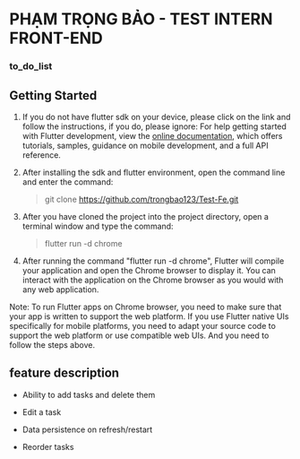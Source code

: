 # PHẠM TRỌNG BẢO - TEST INTERN FRONT-END

### to_do_list

## Getting Started

1. If you do not have flutter sdk on your device, please click on the link and follow the instructions, if you do, please ignore:
   For help getting started with Flutter development, view the
   [online documentation](https://docs.flutter.dev/), which offers tutorials,
   samples, guidance on mobile development, and a full API reference.
2. After installing the sdk and flutter environment, open the command line and enter the command:

   > git clone https://github.com/trongbao123/Test-Fe.git

3. After you have cloned the project into the project directory, open a terminal window and type the command:

   > flutter run -d chrome

4. After running the command "flutter run -d chrome", Flutter will compile your application and open the Chrome browser to display it. You can interact with the application on the Chrome browser as you would with any web application.

Note: To run Flutter apps on Chrome browser, you need to make sure that your app is written to support the web platform. If you use Flutter native UIs specifically for mobile platforms, you need to adapt your source code to support the web platform or use compatible web UIs. And you need to follow the steps above.

## feature description

- Ability to add tasks and delete them

- Edit a task

- Data persistence on refresh/restart

- Reorder tasks
